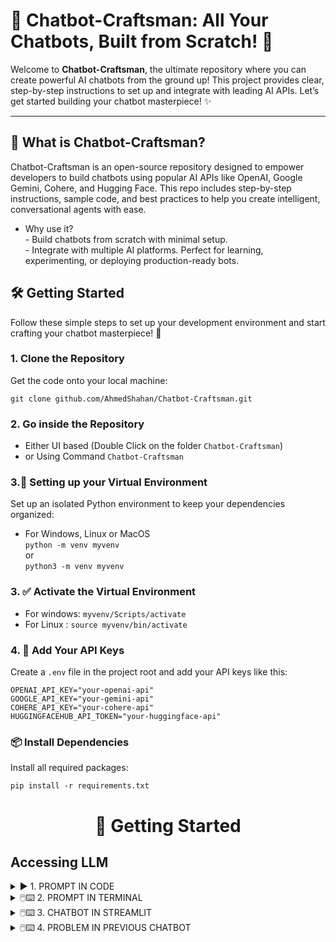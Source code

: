 # 🚀 Chatbot-Craftsman: All Your Chatbots, Built from Scratch! 🤖

Welcome to **Chatbot-Craftsman**, the ultimate repository where you can create powerful AI chatbots from the ground up! This project provides clear, step-by-step instructions to set up and integrate with leading AI APIs. Let’s get started building your chatbot masterpiece! ✨

---

## 🎯 What is Chatbot-Craftsman?  
Chatbot-Craftsman is an open-source repository designed to empower developers to build chatbots using popular AI APIs like OpenAI, Google Gemini, Cohere, and Hugging Face. This repo includes step-by-step instructions, sample code, and best practices to help you create intelligent, conversational agents with ease.

* Why use it?  
        - Build chatbots from scratch with minimal setup.  
        - Integrate with multiple AI platforms.
Perfect for learning, experimenting, or deploying production-ready bots.

## 🛠️ Getting Started
Follow these simple steps to set up your development environment and start crafting your chatbot masterpiece! 🎨

### 1. Clone the Repository
Get the code onto your local machine:
```
git clone github.com/AhmedShahan/Chatbot-Craftsman.git 
```

### 2. Go inside the Repository
* Either UI based (Double Click on the folder ```Chatbot-Craftsman```)  
* or Using Command ```Chatbot-Craftsman```

### 3.🐍 Setting up your Virtual Environment
Set up an isolated Python environment to keep your dependencies organized:
* For Windows, Linux or MacOS  
```python -m venv myvenv```  
or   
```python3 -m venv myvenv```

### 3. ✅ Activate the Virtual Environment
- For windows: ```myvenv/Scripts/activate``` 
- For Linux : ```source myvenv/bin/activate```

### 4. 🔐 Add Your API Keys
Create a ```.env``` file in the project root and add your API keys like this:
```
OPENAI_API_KEY="your-openai-api"
GOOGLE_API_KEY="your-gemini-api"
COHERE_API_KEY="your-cohere-api"
HUGGINGFACEHUB_API_TOKEN="your-huggingface-api"
```
### 📦 Install Dependencies
Install all required packages:  
```
pip install -r requirements.txt
```
<div align="center">
  <h1>🧭 Getting Started</h1>
</div>

## Accessing LLM
 
<details><summary>▶️ 1. PROMPT IN CODE</summary>

This is a basic code basis initial chatbot, Just change the Prompt text and run the code. The print or output will be the response. 
<img src="https://github.com/user-attachments/assets/e5bca00f-6ab1-4c61-b183-6b0f95c39bf6" alt="chatbot1" width="800" height="300">
Main code: https://github.com/AhmedShahan/Chatbot-Craftsman/blob/main/1_AccessChatLLM/1_prompt_in_code.py  

**If you are using GPU then you can use Huggingface or Ollama to access more LLMs**
Install Ollama from the terminal  
```
pip install langchain-ollama
```
Now Install ollama in your PC  
  - For Linux: ```curl -fsSL https://ollama.com/install.sh | sh```
  - For Windows: https://ollama.com/download/windows 
  - For MacOS : https://ollama.com/download/mac   

Now Install LLMs from https://ollama.com/search what you desire and based on your GPU  
  * ```ollama run deepseek-r1```
  * ```ollama run llama3.2```
  * ```ollama run gemma3```


<img src="https://github.com/user-attachments/assets/711092fd-f764-4a94-9bd1-7c9e77583f64" alt="chatbot1" width="800" height="300">  

Main code: https://github.com/AhmedShahan/Chatbot-Craftsman/blob/main/1_AccessChatLLM/1.1_prompt_inCode_ollama.py 
</details>


<details><summary>🖱️⌨️ 2. PROMPT IN TERMINAL</summary>
There will be a while loop where you can prompt and answer. If the user type exit then the chatbot will be terminated.   
        
![chatbot2](https://github.com/user-attachments/assets/799969b5-f6aa-4d68-a7c1-183652b1d370)  

Main code: https://github.com/AhmedShahan/Chatbot-Craftsman/blob/main/1_AccessChatLLM/2_prompt_in_terminal.py  
</details>

<details><summary>🖱️⌨️ 3. CHATBOT IN STREAMLIT</summary>
Previous Chatbot in Streamlit UI  
<img src="https://github.com/user-attachments/assets/4ab3a6dd-1be5-4e20-928c-c6c3816407df" alt="chatbot2" width="600" height="800">  


Main Code: https://github.com/AhmedShahan/Chatbot-Craftsman/blob/main/1_AccessChatLLM/3_chatbot_in_streamlit.py  
</details>


<details><summary>🖱️⌨️ 4. PROBLEM IN PREVIOUS CHATBOT</summary>

<img src="https://github.com/user-attachments/assets/4ab3a6dd-1be5-4e20-928c-c6c3816407df" alt="chatbot2" width="600" height="800">  

**Explanation**
এখানে প্রথমে বলা হয়েছিল যে সর্বোচ্চ সংখ্যা বের করতে। এটা আমাদের চেটবট পেরেছে।   
কিন্তু প্রব্লেম টা হয়ে গেলো যে পরবর্তিতে যখন বলা হলও যে সবচেয়ে বড় সংখ্যার সাথে ২ দিয়ে গুন দেও, তখন এটা আর লিস্ট পাচ্ছে না বা বড় সংখ্যা পাচ্ছে না।  

কেন এমন হচ্ছে?  
একটু ভেবে দেখি। আমরা prompt দেই সেটা invoke হয়ে Response আসে। তাহলে দ্দদুইবার Prompt andd Response সম্পুর্ন আলাদা আলাদা অস্তিত্ব বহন করে। তার মানে চেটবট আগের কোন কিছুই মনে রাখতে পারছে না।  

সমাধান কী? 
আমরা সবকিছুই তাকে দ্বিয়ে দিবো।  
মানে হলও আমরা চেটবট কে শুধু প্রশ্নও করবও না সাথে করে History ও দিয়ে দিব। 

Main Code: https://github.com/AhmedShahan/Chatbot-Craftsman/blob/main/1_AccessChatLLM/3_chatbot_in_streamlit.py  
</details>